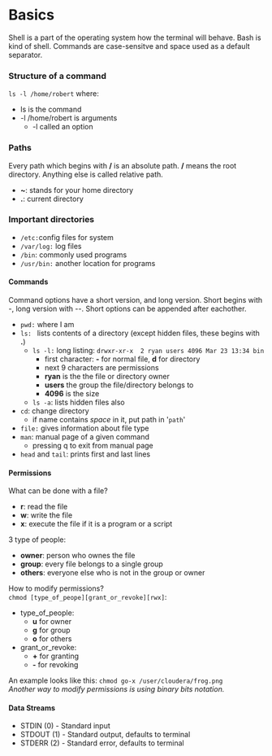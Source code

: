 # Basics
Shell is a part of the operating system how the terminal will behave. Bash is kind of shell. Commands are case-sensitve and space used as a default separator.

### Structure of a command
`ls -l /home/robert` where:
- ls is the command
- -l /home/robert is arguments
  - -l called an option

### Paths
Every path which begins with **/** is an absolute path. **/** means the root directory. Anything else is called relative path.
- **~**: stands for your home directory
- **.**: current directory

### Important directories
- `/etc:`config files for system
- `/var/log:`   log files
- `/bin`: commonly used programs
- `/usr/bin:` another location for programs



#### Commands
Command options have a short version, and long version. Short begins with -, long version with --. Short options can be appended after eachother.
- `pwd:` where I am
- `ls: ` lists contents of a directory (except hidden files, these begins with **.**)
    - `ls -l:` long listing: `drwxr-xr-x  2 ryan users 4096 Mar 23 13:34 bin`
      - first character: **-** for normal file, **d** for directory
      - next 9 characters are permissions
      - **ryan** is the the file or directory owner
      - **users** the group the file/directory belongs to
      - **4096** is the size
    - `ls -a`: lists hidden files also
- `cd`: change directory
  - if name contains *space* in it, put path in '`path`'
- `file:` gives information about file type
- `man`: manual page of a given command
  - pressing q to exit from manual page
- `head` and `tail`: prints first and last lines

#### Permissions
What can be done with a file?
- **r**: read the file
- **w**: write the file
- **x**: execute the file if it is a program or a script

3 type of people:
- **owner**: person who ownes the file
- **group**: every file belongs to a single group
- **others**: everyone else who is not in the group or owner

How to modify permissions?<br/>
`chmod [type_of_peope][grant_or_revoke][rwx]`:
- type_of_people:
  - **u** for owner
  - **g** for group
  - **o** for others
- grant_or_revoke:
  - **+** for granting
  - **-** for revoking

An example looks like this:
`chmod go-x /user/cloudera/frog.png`<br/>
*Another way to modify permissions is using binary bits notation.*

#### Data Streams
- STDIN (0) - Standard input
- STDOUT (1) - Standard output, defaults to terminal
- STDERR (2) - Standard error, defaults to terminal
